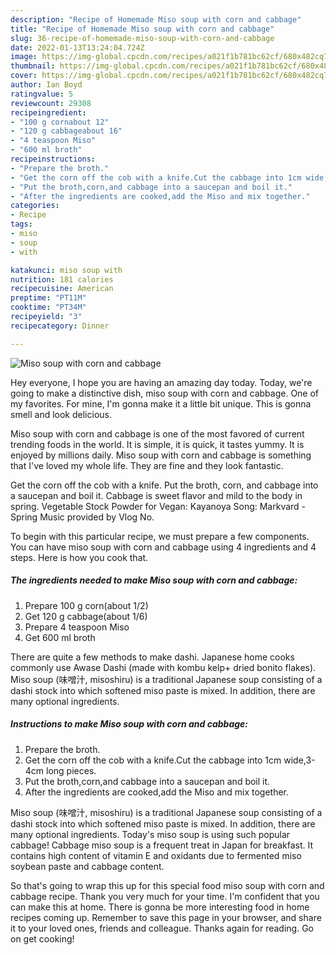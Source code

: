 ```yaml
---
description: "Recipe of Homemade Miso soup with corn and cabbage"
title: "Recipe of Homemade Miso soup with corn and cabbage"
slug: 36-recipe-of-homemade-miso-soup-with-corn-and-cabbage
date: 2022-01-13T13:24:04.724Z
image: https://img-global.cpcdn.com/recipes/a021f1b781bc62cf/680x482cq70/miso-soup-with-corn-and-cabbage-recipe-main-photo.jpg
thumbnail: https://img-global.cpcdn.com/recipes/a021f1b781bc62cf/680x482cq70/miso-soup-with-corn-and-cabbage-recipe-main-photo.jpg
cover: https://img-global.cpcdn.com/recipes/a021f1b781bc62cf/680x482cq70/miso-soup-with-corn-and-cabbage-recipe-main-photo.jpg
author: Ian Boyd
ratingvalue: 5
reviewcount: 29308
recipeingredient:
- "100 g cornabout 12"
- "120 g cabbageabout 16"
- "4 teaspoon Miso"
- "600 ml broth"
recipeinstructions:
- "Prepare the broth."
- "Get the corn off the cob with a knife.Cut the cabbage into 1cm wide,3-4cm long pieces."
- "Put the broth,corn,and cabbage into a saucepan and boil it."
- "After the ingredients are cooked,add the Miso and mix together."
categories:
- Recipe
tags:
- miso
- soup
- with

katakunci: miso soup with 
nutrition: 181 calories
recipecuisine: American
preptime: "PT11M"
cooktime: "PT34M"
recipeyield: "3"
recipecategory: Dinner

---
```



![Miso soup with corn and cabbage](https://img-global.cpcdn.com/recipes/a021f1b781bc62cf/680x482cq70/miso-soup-with-corn-and-cabbage-recipe-main-photo.jpg)

Hey everyone, I hope you are having an amazing day today. Today, we're going to make a distinctive dish, miso soup with corn and cabbage. One of my favorites. For mine, I'm gonna make it a little bit unique. This is gonna smell and look delicious.

Miso soup with corn and cabbage is one of the most favored of current trending foods in the world. It is simple, it is quick, it tastes yummy. It is enjoyed by millions daily. Miso soup with corn and cabbage is something that I've loved my whole life. They are fine and they look fantastic.

Get the corn off the cob with a knife. Put the broth, corn, and cabbage into a saucepan and boil it. Cabbage is sweet flavor and mild to the body in spring. Vegetable Stock Powder for Vegan: Kayanoya Song: Markvard - Spring Music provided by Vlog No.


To begin with this particular recipe, we must prepare a few components. You can have miso soup with corn and cabbage using 4 ingredients and 4 steps. Here is how you cook that.

<!--inarticleads1-->

##### The ingredients needed to make Miso soup with corn and cabbage:

1. Prepare 100 g corn(about 1/2)
1. Get 120 g cabbage(about 1/6)
1. Prepare 4 teaspoon Miso
1. Get 600 ml broth


There are quite a few methods to make dashi. Japanese home cooks commonly use Awase Dashi (made with kombu kelp+ dried bonito flakes). Miso soup (味噌汁, misoshiru) is a traditional Japanese soup consisting of a dashi stock into which softened miso paste is mixed. In addition, there are many optional ingredients. 

<!--inarticleads2-->

##### Instructions to make Miso soup with corn and cabbage:

1. Prepare the broth.
1. Get the corn off the cob with a knife.Cut the cabbage into 1cm wide,3-4cm long pieces.
1. Put the broth,corn,and cabbage into a saucepan and boil it.
1. After the ingredients are cooked,add the Miso and mix together.


Miso soup (味噌汁, misoshiru) is a traditional Japanese soup consisting of a dashi stock into which softened miso paste is mixed. In addition, there are many optional ingredients. Today&#39;s miso soup is using such popular cabbage! Cabbage miso soup is a frequent treat in Japan for breakfast. It contains high content of vitamin E and oxidants due to fermented miso soybean paste and cabbage content. 

So that's going to wrap this up for this special food miso soup with corn and cabbage recipe. Thank you very much for your time. I'm confident that you can make this at home. There is gonna be more interesting food in home recipes coming up. Remember to save this page in your browser, and share it to your loved ones, friends and colleague. Thanks again for reading. Go on get cooking!
